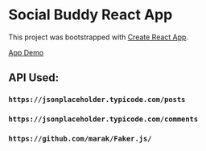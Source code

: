 # Social Buddy React App

This project was bootstrapped with [Create React App](https://github.com/facebook/create-react-app).

[App Demo](https://social-buddy-react.netlify.app/)

## API Used:

### `https://jsonplaceholder.typicode.com/posts`

### `https://jsonplaceholder.typicode.com/comments`

### `https://github.com/marak/Faker.js/`
